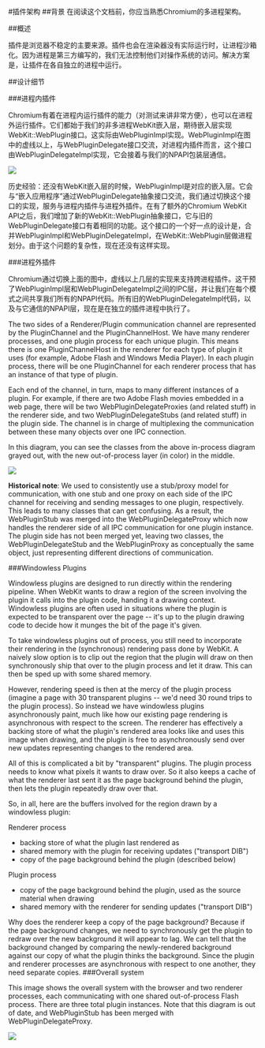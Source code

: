 #插件架构
##背景
在阅读这个文档前，你应当熟悉Chromium的多进程架构。

##概述

插件是浏览器不稳定的主要来源。插件也会在渲染器没有实际运行时，让进程沙箱化。因为进程是第三方编写的，我们无法控制他们对操作系统的访问。解决方案是，让插件在各自独立的进程中运行。


##设计细节

###进程内插件

Chromium有着在进程内运行插件的能力（对测试来讲非常方便），也可以在进程外运行插件。它们都始于我们的非多进程WebKit嵌入层，期待嵌入层实现WebKit::WebPlugin接口。这实际由WebPluginImpl实现。WebPluginImpl在图中的虚线以上，与WebPluginDelegate接口交流，对进程内插件而言，这个接口由WebPluginDelegateImpl实现，它会接着与我们的NPAPI包装层通信。



![](../in_process_plugins.png)

历史经验：还没有WebKit嵌入层的时候，WebPluginImpl是对应的嵌入层。它会与“嵌入应用程序”通过WebPluginDelegate抽象接口交流，我们通过切换这个接口的实现，服务与进程内插件与进程外插件。在有了额外的Chromium WebKit API之后，我们增加了新的WebKit::WebPlugin抽象接口，它与旧的WebPluginDelegate接口有着相同的功能。这个接口的一个好一点的设计是，合并WebPluginImpl和WebPluginDelegateImpl，在WebKit::WebPlugin层做进程划分。由于这个问题的复杂性，现在还没有这样实现。


###进程外插件

Chromium通过切换上面的图中，虚线以上几层的实现来支持跨进程插件。这干预了WebPluginImpl层和WebPluginDelegateImpl之间的IPC层，并让我们在每个模式之间共享我们所有的NPAPI代码。所有旧的WebPluginDelegateImpl代码，以及与它通信的NPAPI层，现在是在独立的插件进程中执行了。


The two sides of a Renderer/Plugin communication channel are represented by the PluginChannel and the PluginChannelHost. We have many renderer processes, and one plugin process for each unique plugin. This means there is one PluginChannelHost in the renderer for each type of plugin it uses (for example, Adobe Flash and Windows Media Player). In each plugin process, there will be one PluginChannel for each renderer process that has an instance of that type of plugin.

Each end of the channel, in turn, maps to many different instances of a plugin. For example, if there are two Adobe Flash movies embedded in a web page, there will be two WebPluginDelegateProxies (and related stuff) in the renderer side, and two WebPluginDelegateStubs (and related stuff)
in the plugin side. The channel is in charge of multiplexing the communication between these many objects over one IPC connection.

In this diagram, you can see the classes from the above in-process diagram grayed out, with the new out-of-process layer (in color) in the middle.

![](../out_of_process_plugins.png)

**Historical note**: We used to consistently use a stub/proxy model for communication, with one stub and one proxy on each side of the IPC channel for receiving and sending messages to one plugin, respectively. This leads to many classes that can get confusing. As a result, the WebPluginStub was merged into the WebPluginDelegateProxy which now handles the renderer side of all IPC communication for one plugin instance. The plugin side has not been merged yet, leaving two classes, the WebPluginDelegateStub and the WebPluginProxy as conceptually the same object, just representing different directions of communication.

###Windowless Plugins

Windowless plugins are designed to run directly within the rendering pipeline.  When WebKit wants to draw a region of the screen involving the plugin it calls into the plugin code, handing it a drawing context.  Windowless plugins are often used in situations where the plugin is expected to be transparent over the page -- it's up to the plugin drawing code to decide how it munges the bit of the page it's given.

To take windowless plugins out of process, you still need to incorporate their rendering in the (synchronous) rendering pass done by WebKit.  A naively slow option is to clip out the region that the plugin will draw on then synchronously ship that over to the plugin process and let it draw.  This can then be sped up with some shared memory.

However, rendering speed is then at the mercy of the plugin process (imagine a page with 30 transparent plugins -- we'd need 30 round trips to the plugin process).  So instead we have windowless plugins asynchronously paint, much like how our existing page rendering is asynchronous with respect to the screen.  The renderer has effectively a backing store of what the plugin's rendered area looks like and uses this image when drawing, and the plugin is free to asynchronously send over new updates representing changes to the rendered area.

All of this is complicated a bit by "transparent" plugins.  The plugin process needs to know what pixels it wants to draw over.  So it also keeps a cache of what the renderer last sent it as the page background behind the plugin, then lets the plugin repeatedly draw over that. 

So, in all, here are the buffers involved for the region drawn by a windowless plugin:

Renderer process
 - backing store of what the plugin last rendered as
 - shared memory with the plugin for receiving updates ("transport DIB")
 - copy of the page background behind the plugin (described below)

Plugin process
 - copy of the page background behind the plugin, used as the source
material when drawing
 - shared memory with the renderer for sending updates ("transport DIB")

Why does the renderer keep a copy of the page background?  Because if the page background changes, we need to synchronously get the plugin to redraw over the new background it will appear to lag.  We can tell that the background changed by comparing the newly-rendered background against our copy of what the plugin thinks the background.  Since the plugin and renderer processes are asynchronous with respect to one another, they need separate copies.
###Overall system

This image shows the overall system with the browser and two renderer processes, each communicating with one shared out-of-process Flash process. There are three total plugin instances. Note that this diagram is out of date, and WebPluginStub has been merged with WebPluginDelegateProxy.

![](../pluginsoutofprocess.png)